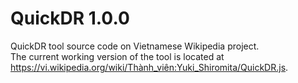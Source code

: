 # QuickDR 1.0.0
QuickDR tool source code on Vietnamese Wikipedia project.<br>The current working version of the tool is located at https://vi.wikipedia.org/wiki/Thành_viên:Yuki_Shiromita/QuickDR.js.
